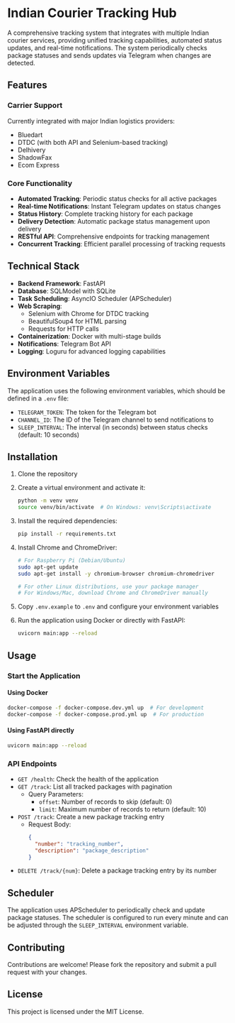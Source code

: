 # Indian Courier Tracking Hub

A comprehensive tracking system that integrates with multiple Indian courier services, providing unified tracking capabilities, automated status updates, and real-time notifications. The system periodically checks package statuses and sends updates via Telegram when changes are detected.

## Features

### Carrier Support

Currently integrated with major Indian logistics providers:

- Bluedart
- DTDC (with both API and Selenium-based tracking)
- Delhivery
- ShadowFax
- Ecom Express

### Core Functionality

- **Automated Tracking**: Periodic status checks for all active packages
- **Real-time Notifications**: Instant Telegram updates on status changes
- **Status History**: Complete tracking history for each package
- **Delivery Detection**: Automatic package status management upon delivery
- **RESTful API**: Comprehensive endpoints for tracking management
- **Concurrent Tracking**: Efficient parallel processing of tracking requests

## Technical Stack

- **Backend Framework**: FastAPI
- **Database**: SQLModel with SQLite
- **Task Scheduling**: AsyncIO Scheduler (APScheduler)
- **Web Scraping**:
  - Selenium with Chrome for DTDC tracking
  - BeautifulSoup4 for HTML parsing
  - Requests for HTTP calls
- **Containerization**: Docker with multi-stage builds
- **Notifications**: Telegram Bot API
- **Logging**: Loguru for advanced logging capabilities

## Environment Variables

The application uses the following environment variables, which should be defined in a `.env` file:

- `TELEGRAM_TOKEN`: The token for the Telegram bot
- `CHANNEL_ID`: The ID of the Telegram channel to send notifications to
- `SLEEP_INTERVAL`: The interval (in seconds) between status checks (default: 10 seconds)

## Installation

1. Clone the repository
2. Create a virtual environment and activate it:
   ```bash
   python -m venv venv
   source venv/bin/activate  # On Windows: venv\Scripts\activate
   ```
3. Install the required dependencies:
   ```bash
   pip install -r requirements.txt
   ```
4. Install Chrome and ChromeDriver:

   ```bash
   # For Raspberry Pi (Debian/Ubuntu)
   sudo apt-get update
   sudo apt-get install -y chromium-browser chromium-chromedriver

   # For other Linux distributions, use your package manager
   # For Windows/Mac, download Chrome and ChromeDriver manually
   ```

5. Copy `.env.example` to `.env` and configure your environment variables
6. Run the application using Docker or directly with FastAPI:
   ```bash
   uvicorn main:app --reload
   ```

## Usage

### Start the Application

#### Using Docker

```bash
docker-compose -f docker-compose.dev.yml up  # For development
docker-compose -f docker-compose.prod.yml up  # For production
```

#### Using FastAPI directly

```bash
uvicorn main:app --reload
```

### API Endpoints

- `GET /health`: Check the health of the application
- `GET /track`: List all tracked packages with pagination
  - Query Parameters:
    - `offset`: Number of records to skip (default: 0)
    - `limit`: Maximum number of records to return (default: 10)
- `POST /track`: Create a new package tracking entry
  - Request Body:
    ```json
    {
      "number": "tracking_number",
      "description": "package_description"
    }
    ```
- `DELETE /track/{num}`: Delete a package tracking entry by its number

## Scheduler

The application uses APScheduler to periodically check and update package statuses. The scheduler is configured to run every minute and can be adjusted through the `SLEEP_INTERVAL` environment variable.

## Contributing

Contributions are welcome! Please fork the repository and submit a pull request with your changes.

## License

This project is licensed under the MIT License.
